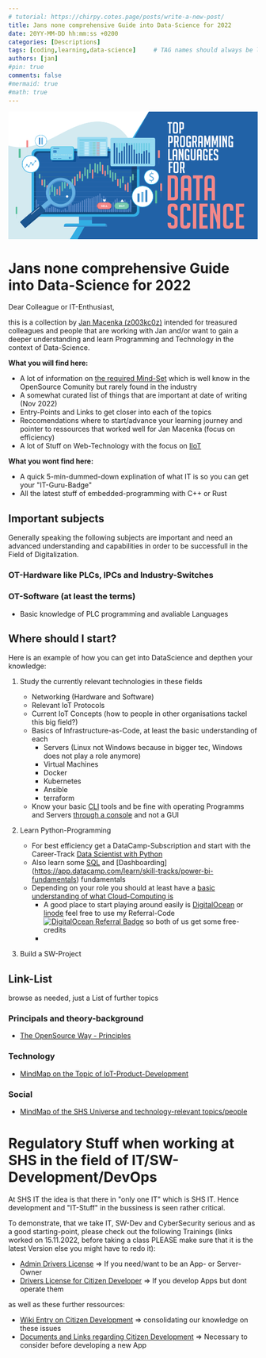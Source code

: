 ```yaml
---
# tutorial: https://chirpy.cotes.page/posts/write-a-new-post/
title: Jans none comprehensive Guide into Data-Science for 2022
date: 20YY-MM-DD hh:mm:ss +0200
categories: [Descriptions]
tags: [coding,learning,data-science]     # TAG names should always be lowercase
authors: [jan]
#pin: true
comments: false
#mermaid: true
#math: true
---
```


![Data-Science Programming](/assets/img/banners/Top-Programming-Languages-for-Data-Science-in-2020.png)

# Jans none comprehensive Guide into Data-Science for 2022

Dear Colleague or IT-Enthusiast,

this is a collection by [Jan Macenka (z003kc0z)](https://scd.siemens.cloud/de/person/Z003KC0Z/H/) intended for treasured colleagues and people that are working with Jan and/or want to gain a deeper understanding and learn Programming and Technology in the context of Data-Science.

**What you will find here:**

* A lot of information on [the required Mind-Set](https://opensource.com/open-source-way) which is well know in the OpenSource Comunity but rarely found in the industry
* A somewhat curated list of things that are important at date of writing (Nov 2022)
* Entry-Points and Links to get closer into each of the topics
* Reccomendations where to start/advance your learning journey and pointer to ressources that worked well for Jan Macenka (focus on efficiency)
* A lot of Stuff on Web-Technology with the focus on [IIoT](https://www.redhat.com/de/topics/internet-of-things/what-is-iiot)

**What you wont find here:**

* A quick 5-min-dummed-down explination of what IT is so you can get your "IT-Guru-Badge"
* All the latest stuff of embedded-programming with C++ or Rust

## Important subjects

Generally speaking the following subjects are important and need an advanced understanding and capabilities in order to be successfull in the Field of Digitalization.

### OT-Hardware like PLCs, IPCs and Industry-Switches

### OT-Software (at least the terms)

* Basic knowledge of PLC programming and avaliable Languages

## Where should I start?

Here is an example of how you can get into DataScience and depthen your knowledge:

1. Study the currently relevant technologies in these fields
    * Networking (Hardware and Software)
    * Relevant IoT Protocols
    * Current IoT Concepts (how to people in other organisations tackel this big field?)
    * Basics of Infrastructure-as-Code, at least the basic understanding of each
        * Servers (Linux not Windows because in bigger tec, Windows does not play a role anymore)
        * Virtual Machines
        * Docker
        * Kubernetes
        * Ansible
        * terraform
    * Know your basic [CLI](https://kulturbanause.de/faq/cli-kommandozeile/#:~:text=CLI%20ist%20die%20Abk%C3%BCrzung%20f%C3%BCr,findet%20typischerweise%20im%20Textmodus%20statt.) tools and be fine with operating Programms and Servers [through a console](https://wiki.ubuntuusers.de/Bash/) and not a GUI

2. Learn Python-Programming
    * For best efficiency get a DataCamp-Subscription and start with the Career-Track [Data Scientist with Python](https://app.datacamp.com/learn/career-tracks/data-scientist-with-python)
    * Also learn some [SQL](https://app.datacamp.com/learn/skill-tracks/sql-fundamentals) and [Dashboarding] (https://app.datacamp.com/learn/skill-tracks/power-bi-fundamentals) fundamentals
    * Depending on your role you should at least have a [basic understanding of what Cloud-Computing is](https://app.datacamp.com/learn/courses/understanding-cloud-computing)
        * A good place to start playing around easily is [DigitalOcean](https://www.digitalocean.com/) or [linode](https://www.linode.com/de/) feel free to use my Referral-Code <a href="https://www.digitalocean.com/?refcode=a91cfe76d6c0&utm_campaign=Referral_Invite&utm_medium=Referral_Program&utm_source=badge"><img src="https://web-platforms.sfo2.cdn.digitaloceanspaces.com/WWW/Badge%201.svg" alt="DigitalOcean Referral Badge" /></a> so both of us get some free-credits
        * 

3. Build a SW-Project

## Link-List

browse as needed, just a List of further topics

### Principals and theory-background
- [The OpenSource Way - Principles](https://opensource.com/open-source-way)

### Technology
- [MindMap on the Topic of IoT-Product-Development](https://www.mindmeister.com/1575529865?t=Xrb7grLcrl)

### Social
- [MindMap of the SHS Universe and technology-relevant topics/people](https://www.mindmeister.com/2346573079?t=3NNUjhguN0)

# Regulatory Stuff when working at SHS in the field of IT/SW-Development/DevOps

At SHS IT the idea is that there in "only one IT" which is SHS IT. Hence development and "IT-Stuff" in the bussiness is seen rather critical.

To demonstrate, that we take IT, SW-Dev and CyberSecurity serious and as a good starting-point, please check out the following Trainings (links worked on 15.11.2022, before taking a class PLEASE make sure that it is the latest Version else you might have to redo it):

* [Admin Drivers License](https://learn4u-samlsso.sabacloud.com/Saba/Web_spf/EU1VPRD002/app/me/learningeventdetail/cours000000000325123?regId=regdw000000015499826&learnerId=emplo000000092535123&returnPage=MyPlan) => If you need/want to be an App- or Server-Owner
* [Drivers License for Citizen Developer](https://learn4u-samlsso.sabacloud.com/Saba/Web_spf/EU1VPRD002/app/me/learningeventdetail/cours000000000318774?regId=regdw000000015495164) => If you develop Apps but dont operate them

as well as these further ressources:

* [Wiki Entry on Citizen Development](https://teams.microsoft.com/l/entity/com.microsoft.teamspace.tab.wiki/tab::4a39583e-423c-435e-bd26-fda8181db2f5?context=%7B%22subEntityId%22%3A%22%7B%5C%22pageId%5C%22%3A2%2C%5C%22sectionId%5C%22%3A100%2C%5C%22origin%5C%22%3A2%7D%22%2C%22channelId%22%3A%2219%3A39611b693b2d4ed984f118bf01bbe7db%40thread.tacv2%22%7D&tenantId=5dbf1add-202a-4b8d-815b-bf0fb024e033) => consolidating our knowledge on these issues
* [Documents and Links regarding Citizen Development](https://healthineers.sharepoint.com/:f:/r/teams/EOSEngineeringandOperationsServices/Shared%20Documents/02%20Team%20PAS/Agile_Work/Citizen_Development?csf=1&web=1&e=cRMtQ7) => Necessary to consider before developing a new App